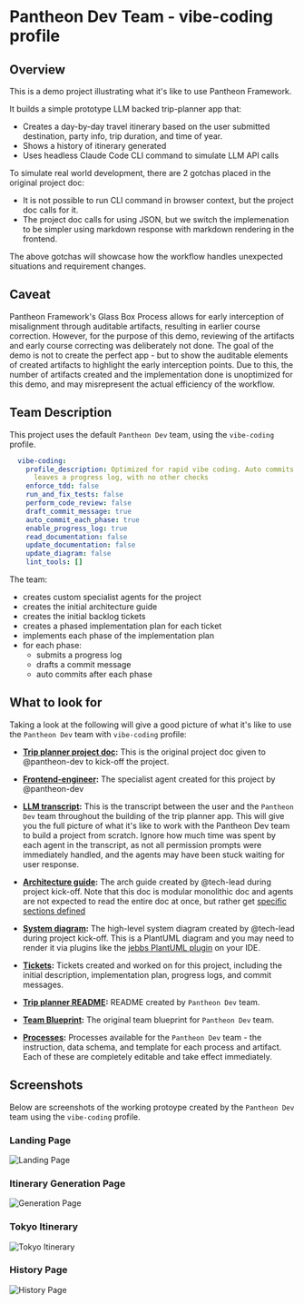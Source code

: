 # Pantheon Dev Team - vibe-coding profile

## Overview
This is a demo project illustrating what it's like to use Pantheon Framework.

It builds a simple prototype LLM backed trip-planner app that:
* Creates a day-by-day travel itinerary based on the user submitted destination, party info, trip duration, and time of year.
* Shows a history of itinerary generated
* Uses headless Claude Code CLI command to simulate LLM API calls

To simulate real world development, there are 2 gotchas placed in the original project doc:
* It is not possible to run CLI command in browser context, but the project doc calls for it.
* The project doc calls for using JSON, but we switch the implemenation to be simpler using markdown response with markdown rendering in the frontend.

The above gotchas will showcase how the workflow handles unexpected situations and requirement changes.

## Caveat
Pantheon Framework's Glass Box Process allows for early interception of misalignment through auditable artifacts, resulting in earlier course correction. However, for the purpose of this demo, reviewing of the artifacts and early course correcting was deliberately not done. The goal of the demo is not to create the perfect app - but to show the auditable elements of created artifacts to highlight the early interception points. Due to this, the number of artifacts created and the implementation done is unoptimized for this demo, and may misrepresent the actual efficiency of the workflow.

## Team Description
This project uses the default `Pantheon Dev` team, using the `vibe-coding` profile.

```yaml
  vibe-coding:
    profile_description: Optimized for rapid vibe coding. Auto commits and
      leaves a progress log, with no other checks
    enforce_tdd: false
    run_and_fix_tests: false
    perform_code_review: false
    draft_commit_message: true
    auto_commit_each_phase: true
    enable_progress_log: true
    read_documentation: false
    update_documentation: false
    update_diagram: false
    lint_tools: []
```

The team:
* creates custom specialist agents for the project
* creates the initial architecture guide
* creates the initial backlog tickets
* creates a phased implementation plan for each ticket
* implements each phase of the implementation plan
* for each phase:
  * submits a progress log
  * drafts a commit message
  * auto commits after each phase

## What to look for
Taking a look at the following will give a good picture of what it's like to use the `Pantheon Dev` team with `vibe-coding` profile:

* **[Trip planner project doc](docs/trip-planner-original.md):** This is the original project doc given to @pantheon-dev to kick-off the project.

* **[Frontend-engineer](pantheon-artifacts/agents/[AD1]_frontend-engineer.md):** The specialist agent created for this project by @pantheon-dev

* **[LLM transcript](docs/transcript.txt):** This is the transcript between the user and the `Pantheon Dev` team throughout the building of the trip planner app. This will give you the full picture of what it's like to work with the Pantheon Dev team to build a project from scratch. Ignore how much time was spent by each agent in the transcript, as not all permission prompts were immediately handled, and the agents may have been stuck waiting for user response.

* **[Architecture guide](pantheon-artifacts/docs/architecture-guide/architecture-guide.md):** The arch guide created by @tech-lead during project kick-off. Note that this doc is modular monolithic doc and agents are not expected to read the entire doc at once, but rather get [specific sections defined](pantheon-teams/pantheon-dev/processes/get-architecture-guide/artifact/sections.jsonnet)

* **[System diagram](pantheon-artifacts/docs/system-architecture/system-components-diagram.puml):** The high-level system diagram created by @tech-lead during project kick-off. This is a PlantUML diagram and you may need to render it via plugins like the [jebbs PlantUML plugin](https://marketplace.visualstudio.com/items?itemName=jebbs.plantuml) on your IDE.

* **[Tickets](pantheon-artifacts/tickets/):** Tickets created and worked on for this project, including the initial description, implementation plan, progress logs, and commit messages.

* **[Trip planner README](trip-planner-README.md):** README created by `Pantheon Dev` team.

* **[Team Blueprint](pantheon-teams/pantheon-dev/blueprints/pantheon-dev-team_team-blueprint.md):** The original team blueprint for `Pantheon Dev` team.

* **[Processes](pantheon-teams/pantheon-dev/processes/):** Processes available for the `Pantheon Dev` team - the instruction, data schema, and template for each process and artifact. Each of these are completely editable and take effect immediately.

## Screenshots
Below are screenshots of the working protoype created by the `Pantheon Dev` team using the `vibe-coding` profile.

### Landing Page
![Landing Page](docs/screenshots/landing-page.png)

### Itinerary Generation Page
![Generation Page](docs/screenshots/generate-page.png)

### Tokyo Itinerary
![Tokyo Itinerary](docs/screenshots/tokyo-itinerary.png)

### History Page
![History Page](docs/screenshots/history-page.png)